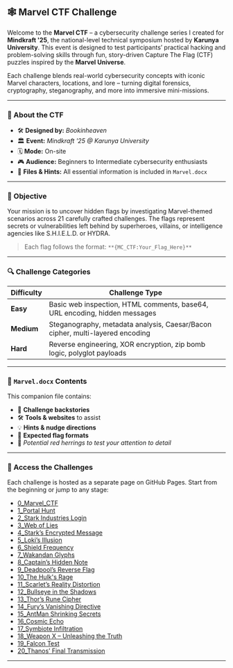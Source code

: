 ## 🕸️ Marvel CTF Challenge

Welcome to the **Marvel CTF** – a cybersecurity challenge series I created for **Mindkraft '25**, the national-level technical symposium hosted by **Karunya University**. This event is designed to test participants’ practical hacking and problem-solving skills through fun, story-driven Capture The Flag (CTF) puzzles inspired by the **Marvel Universe**.

Each challenge blends real-world cybersecurity concepts with iconic Marvel characters, locations, and lore – turning digital forensics, cryptography, steganography, and more into immersive mini-missions.

---

### 🧠 About the CTF

- 🛠️ **Designed by:** *Bookinheaven*
- 🏛️ **Event:** *Mindkraft '25 @ Karunya University*
- 🗓️ **Mode:** On-site 
- 🎮 **Audience:** Beginners to Intermediate cybersecurity enthusiasts
- 📁 **Files & Hints:** All essential information is included in `Marvel.docx`

---

### 🎯 Objective

Your mission is to uncover hidden flags by investigating Marvel-themed scenarios across 21 carefully crafted challenges. The flags represent secrets or vulnerabilities left behind by superheroes, villains, or intelligence agencies like S.H.I.E.L.D. or HYDRA.

> Each flag follows the format:
> `**{MC_CTF:Your_Flag_Here}**`

---

### 🔍 Challenge Categories

| Difficulty | Challenge Type                                                                |
| ---------- | ----------------------------------------------------------------------------- |
| **Easy**   | Basic web inspection, HTML comments, base64, URL encoding, hidden messages    |
| **Medium** | Steganography, metadata analysis, Caesar/Bacon cipher, multi-layered encoding |
| **Hard**   | Reverse engineering, XOR encryption, zip bomb logic, polyglot payloads        |

---

### 📘 `Marvel.docx` Contents

This companion file contains:

* 🔑 **Challenge backstories**
* 🛠️ **Tools & websites** to assist
* 💡 **Hints & nudge directions**
* 🧾 **Expected flag formats**
* 🚨 *Potential red herrings to test your attention to detail*

---

### 🔗 Access the Challenges

Each challenge is hosted as a separate page on GitHub Pages. Start from the beginning or jump to any stage:

* [0\_Marvel\_CTF](https://bookinheaven.github.io/0_Marvel_CTF/)
* [1\_Portal Hunt](https://bookinheaven.github.io/1_Portal%20Hunt/)
* [2\_Stark Industries Login](https://bookinheaven.github.io/2_Stark%20Industries%20Login/)
* [3\_Web of Lies](https://bookinheaven.github.io/3_Web%20of%20Lies/)
* [4\_Stark’s Encrypted Message](https://bookinheaven.github.io/4_Stark’s%20Encrypted%20Message/)
* [5\_Loki’s Illusion](https://bookinheaven.github.io/5_Loki’s%20Illusion/)
* [6\_Shield Frequency](https://bookinheaven.github.io/6_Shield%20Frequency/)
* [7\_Wakandan Glyphs](https://bookinheaven.github.io/7_Wakandan%20Glyphs/)
* [8\_Captain’s Hidden Note](https://bookinheaven.github.io/8_Captain’s%20Hidden%20Note/)
* [9\_Deadpool’s Reverse Flag](https://bookinheaven.github.io/9_Deadpool’s%20Reverse%20Flag/)
* [10\_The Hulk's Rage](https://bookinheaven.github.io/10_The%20Hulk's%20Rage/)
* [11\_Scarlet’s Reality Distortion](https://bookinheaven.github.io/11_Scarlet’s%20Reality%20Distortion/)
* [12\_Bullseye in the Shadows](https://bookinheaven.github.io/12_Bullseye%20in%20the%20Shadows/)
* [13\_Thor’s Rune Cipher](https://bookinheaven.github.io/13_Thor’s%20Rune%20Cipher/)
* [14\_Fury’s Vanishing Directive](https://bookinheaven.github.io/14_Fury’s%20Vanishing%20Directive/)
* [15\_AntMan Shrinking Secrets](https://bookinheaven.github.io/15_AntMan%20Shrinking%20Secrets/)
* [16\_Cosmic Echo](https://bookinheaven.github.io/16_Cosmic%20Echo/)
* [17\_Symbiote Infiltration](https://bookinheaven.github.io/17_Symbiote%20Infiltration/)
* [18\_Weapon X – Unleashing the Truth](https://bookinheaven.github.io/18_Weapon%20X%20–%20Unleashing%20the%20Truth/)
* [19\_Falcon Test](https://bookinheaven.github.io/19_Falcon%20Test/)
* [20\_Thanos’ Final Transmission](https://bookinheaven.github.io/20_Thanos’%20Final%20Transmission/)

---
